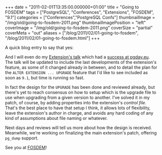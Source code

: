 +++
date = "2011-02-01T13:35:00.000000+01:00"
title = "Going to FOSDEM"
tags = ["PostgreSQL", "Conferences", "Extensions", "FOSDEM", "9.1"]
categories = ["Conferences","PostgreSQL Confs"]
thumbnailImage = "/img/old/going-to-fosdem-2011.png"
thumbnailImagePosition = "left"
coverImage = "/img/old/going-to-fosdem-2011.png"
coverSize = "partial"
coverMeta = "out"
aliases = ["/blog/2011/02/01-going-to-fosdem",
           "/blog/2011/02/01-going-to-fosdem.html"]
+++

A quick blog entry to say that yes:


And I will even do my 
[Extension's talk](http://fosdem.org/2011/schedule/event/pg_extension1) which had a 
[success at pgday.eu](http://blog.hagander.net/archives/183-Feedback-from-PGDay.EU-the-speakers.html).  The
talk will be updated to include the last developments of the extension's
feature, as some of it changed already in between, and to detail the plan
for the 
`ALTER EXTENSION ... UPGRADE` feature that I'd like to see included as
soon as 
`9.1`, but time is running so fast.

In fact the design for the 
`UPGRADE` has been done and reviewed already, but
there's yet to reach consensus on how to setup which is the upgrade file to
use when upgrading from a given version to another.  I've solved it in my
patch, of course, by adding properties into the extension's 
*control
file*. That's the best place to have that setup I think, it allows lots of
flexibility, leave the extension's author in charge, and avoids any hard
coding of any kind of assumptions about file naming or whatever.

Next days and reviews will tell us more about how the design is received.
Meanwhile, we're working on finalizing the main extension's patch, offering
`pg_dump` support.

See you at 
[FOSDEM](http://fosdem.org/2011/)!
